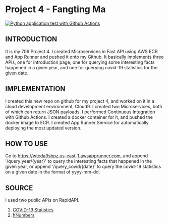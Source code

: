 # Project 4 - Fangting Ma

[![Python application test with Github Actions](https://github.com/nogibjj/Fangting_P4/actions/workflows/main.yml/badge.svg)](https://github.com/nogibjj/Fangting_P4/actions/workflows/main.yml)

## INTRODUCTION

It is my 706 Project 4. I created Microservices in Fast API using AWS ECR and App Runner and pushed it onto my Github. It basically implements three APIs, one for introduction page, one for querying some interesting facts happened in a given year, and one for querying covid-19 statistics for the given date.

## IMPLEMENTATION

I created this new repo on github for my project 4, and worked on it in a cloud development environment, Cloud9. 
I created two Microservices, both of which can return JSON payloads.
I performed Continuous Integration with Github Actions.
I created a docker container for it, and pushed the docker image to ECR.
I created App Runner Service for automatically deploying the most updated version.

## HOW TO USE

Go to https://wtcda3sbpz.us-east-1.awsapprunner.com, and append '/query_year/{year}' to query the interesting facts that happened in the given year, or append '/query_covid/{date}' to query the covid-19 statistics on a given date in the format of yyyy-mm-dd.

## SOURCE

I used two public APIs on RapidAPI.
1. [COVID-19 Statistics](https://rapidapi.com/axisbits-axisbits-default/api/covid-19-statistics/)
2. [hNumbers](https://rapidapi.com/divad12/api/numbers-1/)

